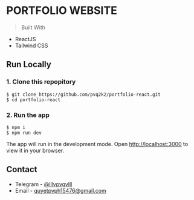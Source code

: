 # PORTFOLIO WEBSITE

> Built With

- ReactJS
- Tailwind CSS

## Run Locally

### 1. Clone this repopitory

```
$ git clone https://github.com/pvq2k2/portfolio-react.git 
$ cd portfolio-react
```

### 2. Run the app

```
$ npm i
$ npm run dev
```

The app will run in the development mode.
Open [http://localhost:3000](http://localhost:3000) to view it in your browser.

## Contact

- Telegram - [@lllvpvqvlll](https://t.me/lllvpvqvlll)
- Email - quyetpvph15476@gmail.com
